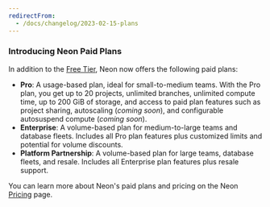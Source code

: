 ```yaml
---
redirectFrom:
  - /docs/changelog/2023-02-15-plans
---
```


### Introducing Neon Paid Plans

In addition to the [Free Tier](/docs/introduction/free-tier), Neon now offers the following paid plans:
  
- **Pro**: A usage-based plan, ideal for small-to-medium teams. With the Pro plan, you get up to 20 projects, unlimited branches, unlimited compute time, up to 200 GiB of storage, and access to paid plan features such as project sharing, autoscaling (_coming soon_), and configurable autosuspend compute (_coming soon_).
- **Enterprise**: A volume-based plan for medium-to-large teams and database fleets. Includes all Pro plan features plus customized limits and potential for volume discounts.
- **Platform Partnership**: A volume-based plan for large teams, database fleets, and resale. Includes all Enterprise plan features  plus resale support.

You can learn more about Neon's paid plans and pricing on the Neon [Pricing](https://neon.tech/pricing) page.
